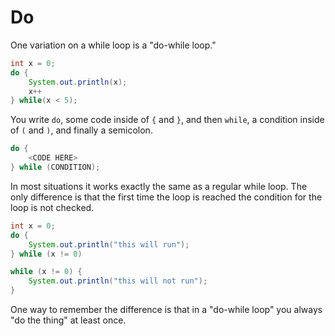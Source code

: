 # Do

One variation on a while loop is a "do-while loop."

```java
int x = 0;
do {
    System.out.println(x);
    x++
} while(x < 5);
```

You write `do`, some code inside of `{` and `}`, and then `while`, a condition inside of
`(` and `)`, and finally a semicolon.

```java
do {
    <CODE HERE>
} while (CONDITION);
```

In most situations it works exactly the same as a regular while loop. The only difference
is that the first time the loop is reached the condition for the loop is not checked.

```java
int x = 0;
do {
    System.out.println("this will run");
} while (x != 0)

while (x != 0) {
    System.out.println("this will not run");
}
```

One way to remember the difference is that in a "do-while loop" you always "do the thing"
at least once.